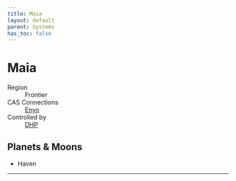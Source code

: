 ```yaml
---
title: Maia
layout: default
parent: Systems
has_toc: false
---
```


# Maia
<dl>
    <dt>Region</dt><dd>Frontier</dd>
    <dt>CAS Connections</dt><dd><a href="../enyo/">Enyo</a></dd>
    <dt>Controlled by</dt><dd><a href="../../factions/dhp.html">DHP</a></dd>
    <!-- <dt>Population</dt><dd>///</dd> -->
</dl>

## Planets & Moons
* Haven

<!-- ## Stations
* TBD -->

----
